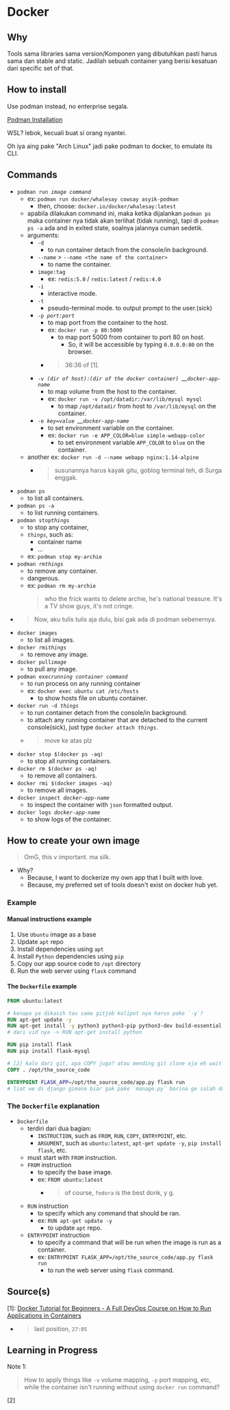 # Docker

## Why

Tools sama libraries sama version/Komponen yang dibutuhkan pasti harus sama dan stable and static. Jadilah sebuah container yang berisi kesatuan dari specific set of that.

## How to install

Use podman instead, no enterprise segala.

[Podman Installation](https://podman.io/docs/installation)

WSL? lebok, kecuali buat si orang nyantei.

Oh iya aing pake "Arch Linux" jadi pake podman to docker, to emulate its CLI.

## Commands

- `podman run `_`image`_` `_`command`_
  - ex: `podman run docker/whalesay cowsay asyik-podman`
    - then, choose: `docker.io/docker/whalesay:latest`
  - apabila dilakukan command ini, maka ketika dijalankan `podman ps` maka container nya tidak akan terlihat (tidak running), tapi di `podman ps -a` ada and in exited state, soalnya jalannya cuman sedetik.
  - arguments:
    - `-d`
      - to run container detach from the console/in background.
    - `--name` > `--name <the name of the container>`
      - to name the container.
    - `image:tag`
      - ex: `redis:5.0` / `redis:latest` / `redis:4.0`
    - `-i`
      - interactive mode.
    - `-t`
      - pseudo-terminal mode. to output prompt to the user.(sick)
    - `-p `_`port:port`_
      - to map port from the container to the host.
      - ex: `docker run -p 80:5000`
        - to map port 5000 from container to port 80 on host.
          - So, it will be accessible by typing `0.0.0.0:80` on the browser.
      - > 36:36 of [1].
    - `-v `_`(dir of host):(dir of the docker container) `__`docker-app-name`_
      - to map volume from the host to the container.
      - ex: `docker run -v /opt/datadir:/var/lib/mysql mysql`
        - to map `/opt/datadir` from host to `/var/lib/mysql` on the container.
    - `-e `_`key=value `__`docker-app-name`_
      - to set environment variable on the container.
      - ex: `docker run -e APP_COLOR=blue simple-webapp-color`
        - to set environment variable `APP_COLOR` to `blue` on the container.
  - another ex: `docker run -d --name webapp nginx:1.14-alpine`
    - > susunannya harus kayak gitu, goblog terminal teh, di Surga enggak.
- `podman ps`
  - to list all containers.
- `podman ps -a`
  - to list running containers.
- `podman stop`_`things`_
  - to stop any container,
  - _`things`_, such as:
    - container name
    - ...
  - ex: `podman stop my-archie`
- `podman rm`_`things`_
  - to remove any container.
  - dangerous.
  - ex: `podman rm my-archie`
    > who the frick wants to delete archie, he's national treasure. It's a TV show guys, it's not cringe.
- > Now, aku tulis tulis aja dulu, bisi gak ada di podman sebenernya.
- `docker images`
  - to list all images.
- `docker rmi`_`things`_
  - to remove any image.
- `docker pull`_`image`_
  - to pull any image.
- `podman exec`_`running container`_` `_`command`_
  - to run process on any running container
  - ex: `docker exec ubuntu cat /etc/hosts`
    - to show hosts file on ubuntu container.
- `docker run -d `_`things`_
  - to run container detach from the console/in background.
  - to attach any running container that are detached to the current console(sick), just type `docker attach `_`things`_.
  - > move ke atas plz
- `docker stop $(docker ps -aq)`
  - to stop all running containers.
- `docker rm $(docker ps -aq)`
  - to remove all containers.
- `docker rmi $(docker images -aq)`
  - to remove all images.
- `docker inspect `_`docker-app-name`_
  - to inspect the container with `json` formatted output.
- `docker logs `_`docker-app-name`_
  - to show logs of the container.

## How to create your own image

> OmG, this v important. ma silk.

- Why?
  - Because, I want to dockerize my own app that I built with love.
  - Because, my preferred set of tools doesn't exist on docker hub yet.

### Example

#### Manual instructions example

1. Use `Ubuntu` image as a base
2. Update `apt` repo
3. Install dependencies using `apt`
4. Install `Python` dependencies using `pip`
5. Copy our app source code to `/opt` directory
6. Run the web server using `flask` command

#### The `Dockerfile` example

```Dockerfile
FROM ubuntu:latest

# kenapa ya dikasih tau sama gitjob kolipot nya harus pake `-y`?
RUN apt-get update -y 
RUN apt-get install -y python3 python3-pip python3-dev build-essential
# dari vid nya -> RUN apt-get install python

RUN pip install flask
RUN pip install flask-mysql

# [2] kalo dari git, apa COPY juga? atau mending git clone aja eh wait da dockerfile nya kan dimasukkin source code jugak
COPY . /opt/the_source_code

ENTRYPOINT FLASK_APP=/opt/the_source_code/app.py flask run
# liat we di django gimana biar gak pake `manage.py` barina ge salah da yah kalo ngandelin `manage.py`
```

### The `Dockerfile` explanation

- `Dockerfile`
  - terdiri dari dua bagian:
    - `INSTRUCTION`, such as `FROM`, `RUN`, `COPY`, `ENTRYPOINT`, etc.
    - `ARGUMENT`, such as `ubuntu:latest`, `apt-get update -y`, `pip install flask`, etc.
  - must start with `FROM` instruction.
  - `FROM` instruction
    - to specify the base image.
    - ex: `FROM ubuntu:latest`
      - > of course, `fedora` is the best donk, y g.
  - `RUN` instruction
    - to specify which any command that should be ran.
    - ex: `RUN apt-get update -y`
      - to update `apt` repo.
  - `ENTRYPOINT` instruction
    - to specify a command that will be run when the image is run as a container.
    - ex: `ENTRYPOINT FLASK_APP=/opt/the_source_code/app.py flask run`
      - to run the web server using `flask` command.

## Source(s)

[1]: [Docker Tutorial for Beginners - A Full DevOps Course on How to Run Applications in Containers](https://www.youtube.com/watch?v=fqMOX6JJhGo)
  - > last position, `27:05`

## Learning in Progress

Note 1:
> How to apply things like `-v` volume mapping, `-p` port mapping, etc, while the container isn't running without using `docker run` command?

[2]

